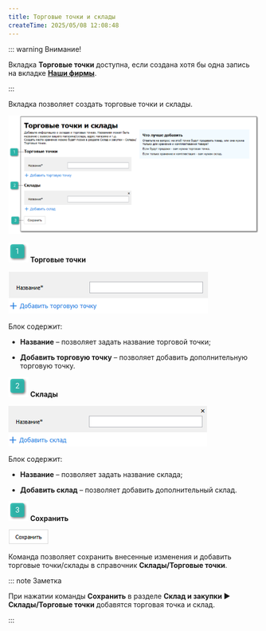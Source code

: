 ```yaml
---
title: Торговые точки и склады
createTime: 2025/05/08 12:08:48
---
```

::: warning Внимание!

Вкладка **Торговые точки** доступна, если создана хотя бы одна запись на вкладке [**Наши фирмы**](./nashi_firmy.md). 

:::

Вкладка позволяет создать торговые точки и склады.

![](../../../assets/specification/image483.png)

![](../../../assets/specification/image006.png) **Торговые точки**

![](../../../assets/specification/image484.png)

Блок содержит:

- **Название** – позволяет задать название торговой точки;

- **Добавить торговую точку** – позволяет добавить дополнительную торговую точку.

![](../../../assets/specification/image008.png) **Склады**

![](../../../assets/specification/image485.png)

Блок содержит:

- **Название** – позволяет задать название склада;

- **Добавить склад** – позволяет добавить дополнительный склад.

![](../../../assets/specification/image009.png) **Сохранить**

![](../../../assets/specification/image486.png)

Команда позволяет сохранить внесенные изменения и добавить торговые точки/склады в справочник **Склады/Торговые точки**.

::: note Заметка

При нажатии команды **Сохранить** в разделе **Склад и закупки ► Склады/Торговые точки** добавятся торговая точка и склад.

:::